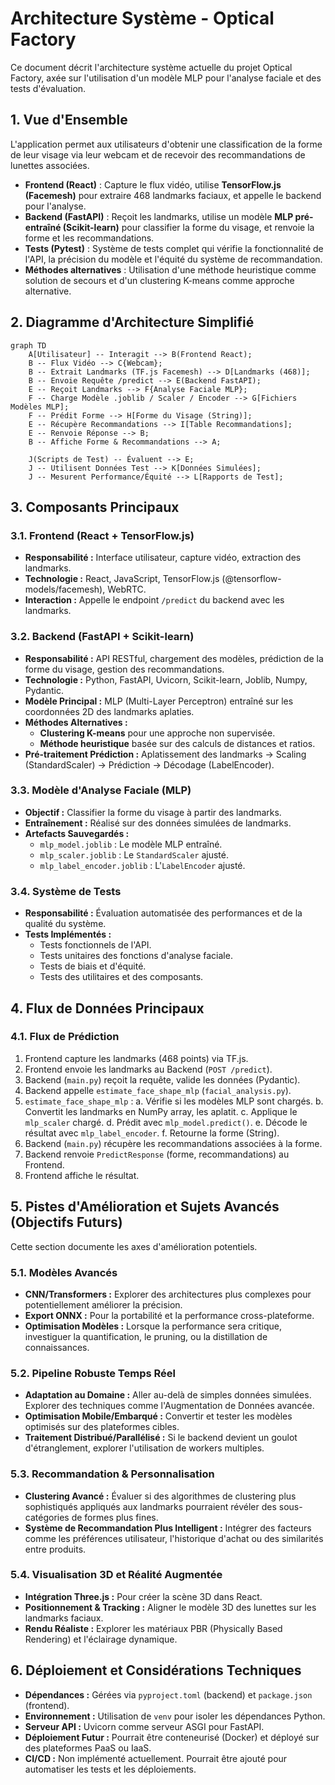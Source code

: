 # Architecture Système - Optical Factory

Ce document décrit l'architecture système actuelle du projet Optical Factory, axée sur l'utilisation d'un modèle MLP pour l'analyse faciale et des tests d'évaluation.

## 1. Vue d'Ensemble

L'application permet aux utilisateurs d'obtenir une classification de la forme de leur visage via leur webcam et de recevoir des recommandations de lunettes associées.

*   **Frontend (React)** : Capture le flux vidéo, utilise **TensorFlow.js (Facemesh)** pour extraire 468 landmarks faciaux, et appelle le backend pour l'analyse.
*   **Backend (FastAPI)** : Reçoit les landmarks, utilise un modèle **MLP pré-entraîné (Scikit-learn)** pour classifier la forme du visage, et renvoie la forme et les recommandations.
*   **Tests (Pytest)** : Système de tests complet qui vérifie la fonctionnalité de l'API, la précision du modèle et l'équité du système de recommandation.
*   **Méthodes alternatives** : Utilisation d'une méthode heuristique comme solution de secours et d'un clustering K-means comme approche alternative.

## 2. Diagramme d'Architecture Simplifié

```mermaid
graph TD
    A[Utilisateur] -- Interagit --> B(Frontend React);
    B -- Flux Vidéo --> C{Webcam};
    B -- Extrait Landmarks (TF.js Facemesh) --> D[Landmarks (468)];
    B -- Envoie Requête /predict --> E(Backend FastAPI);
    E -- Reçoit Landmarks --> F{Analyse Faciale MLP};
    F -- Charge Modèle .joblib / Scaler / Encoder --> G[Fichiers Modèles MLP];
    F -- Prédit Forme --> H[Forme du Visage (String)];
    E -- Récupère Recommandations --> I[Table Recommandations];
    E -- Renvoie Réponse --> B;
    B -- Affiche Forme & Recommandations --> A;

    J(Scripts de Test) -- Évaluent --> E;
    J -- Utilisent Données Test --> K[Données Simulées];
    J -- Mesurent Performance/Équité --> L[Rapports de Test];
```

## 3. Composants Principaux

### 3.1. Frontend (React + TensorFlow.js)

*   **Responsabilité :** Interface utilisateur, capture vidéo, extraction des landmarks.
*   **Technologie :** React, JavaScript, TensorFlow.js (@tensorflow-models/facemesh), WebRTC.
*   **Interaction :** Appelle le endpoint `/predict` du backend avec les landmarks.

### 3.2. Backend (FastAPI + Scikit-learn)

*   **Responsabilité :** API RESTful, chargement des modèles, prédiction de la forme du visage, gestion des recommandations.
*   **Technologie :** Python, FastAPI, Uvicorn, Scikit-learn, Joblib, Numpy, Pydantic.
*   **Modèle Principal :** MLP (Multi-Layer Perceptron) entraîné sur les coordonnées 2D des landmarks aplaties.
*   **Méthodes Alternatives :**
    * **Clustering K-means** pour une approche non supervisée.
    * **Méthode heuristique** basée sur des calculs de distances et ratios.
*   **Pré-traitement Prédiction :** Aplatissement des landmarks -> Scaling (StandardScaler) -> Prédiction -> Décodage (LabelEncoder).

### 3.3. Modèle d'Analyse Faciale (MLP)

*   **Objectif :** Classifier la forme du visage à partir des landmarks.
*   **Entraînement :** Réalisé sur des données simulées de landmarks.
*   **Artefacts Sauvegardés :**
    *   `mlp_model.joblib` : Le modèle MLP entraîné.
    *   `mlp_scaler.joblib` : Le `StandardScaler` ajusté.
    *   `mlp_label_encoder.joblib` : L'`LabelEncoder` ajusté.

### 3.4. Système de Tests

*   **Responsabilité :** Évaluation automatisée des performances et de la qualité du système.
*   **Tests Implémentés :**
    *   Tests fonctionnels de l'API.
    *   Tests unitaires des fonctions d'analyse faciale.
    *   Tests de biais et d'équité.
    *   Tests des utilitaires et des composants.

## 4. Flux de Données Principaux

### 4.1. Flux de Prédiction

1.  Frontend capture les landmarks (468 points) via TF.js.
2.  Frontend envoie les landmarks au Backend (`POST /predict`).
3.  Backend (`main.py`) reçoit la requête, valide les données (Pydantic).
4.  Backend appelle `estimate_face_shape_mlp` (`facial_analysis.py`).
5.  `estimate_face_shape_mlp` :
    a.  Vérifie si les modèles MLP sont chargés.
    b.  Convertit les landmarks en NumPy array, les aplatit.
    c.  Applique le `mlp_scaler` chargé.
    d.  Prédit avec `mlp_model.predict()`.
    e.  Décode le résultat avec `mlp_label_encoder`.
    f.  Retourne la forme (String).
6.  Backend (`main.py`) récupère les recommandations associées à la forme.
7.  Backend renvoie `PredictResponse` (forme, recommandations) au Frontend.
8.  Frontend affiche le résultat.

## 5. Pistes d'Amélioration et Sujets Avancés (Objectifs Futurs)

Cette section documente les axes d'amélioration potentiels.

### 5.1. Modèles Avancés

*   **CNN/Transformers :** Explorer des architectures plus complexes pour potentiellement améliorer la précision.
*   **Export ONNX :** Pour la portabilité et la performance cross-plateforme.
*   **Optimisation Modèles :** Lorsque la performance sera critique, investiguer la quantification, le pruning, ou la distillation de connaissances.

### 5.2. Pipeline Robuste Temps Réel

*   **Adaptation au Domaine :** Aller au-delà de simples données simulées. Explorer des techniques comme l'Augmentation de Données avancée.
*   **Optimisation Mobile/Embarqué :** Convertir et tester les modèles optimisés sur des plateformes cibles.
*   **Traitement Distribué/Parallélisé :** Si le backend devient un goulot d'étranglement, explorer l'utilisation de workers multiples.

### 5.3. Recommandation & Personnalisation

*   **Clustering Avancé :** Évaluer si des algorithmes de clustering plus sophistiqués appliqués aux landmarks pourraient révéler des sous-catégories de formes plus fines.
*   **Système de Recommandation Plus Intelligent :** Intégrer des facteurs comme les préférences utilisateur, l'historique d'achat ou des similarités entre produits.

### 5.4. Visualisation 3D et Réalité Augmentée

*   **Intégration Three.js :** Pour créer la scène 3D dans React.
*   **Positionnement & Tracking :** Aligner le modèle 3D des lunettes sur les landmarks faciaux.
*   **Rendu Réaliste :** Explorer les matériaux PBR (Physically Based Rendering) et l'éclairage dynamique.

## 6. Déploiement et Considérations Techniques

*   **Dépendances :** Gérées via `pyproject.toml` (backend) et `package.json` (frontend).
*   **Environnement :** Utilisation de `venv` pour isoler les dépendances Python.
*   **Serveur API :** Uvicorn comme serveur ASGI pour FastAPI.
*   **Déploiement Futur :** Pourrait être conteneurisé (Docker) et déployé sur des plateformes PaaS ou IaaS.
*   **CI/CD :** Non implémenté actuellement. Pourrait être ajouté pour automatiser les tests et les déploiements. 